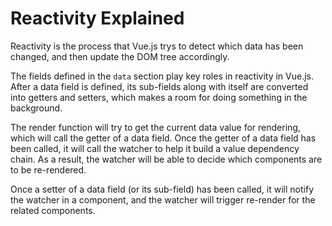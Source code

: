 # Reactivity Explained

Reactivity is the process that Vue.js trys to detect which data has been changed, and then update the DOM tree accordingly.

The fields defined in the `data` section play key roles in reactivity in Vue.js. After a data field is defined, its sub-fields along with itself are converted into getters and setters, which makes a room for doing something in the background.

The render function will try to get the current data value for rendering, which will call the getter of a data field. Once the getter of a data field has been called, it will call the watcher to help it build a value dependency chain. As a result, the watcher will be able to decide which components are to be re-rendered.

Once a setter of a data field (or its sub-field) has been called, it will notify the watcher in a component, and the watcher will trigger re-render for the related components.
